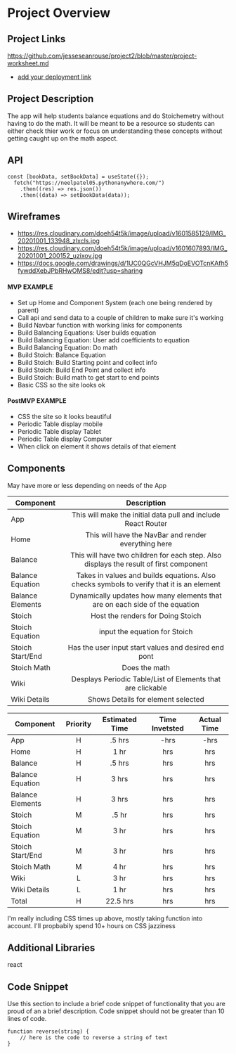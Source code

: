 # Project Overview

## Project Links

https://github.com/jesseseanrouse/project2/blob/master/project-worksheet.md
- [add your deployment link]()

## Project Description

The app will help students balance equations and do Stoichemetry without having to do the math. It will be meant to be a resource so students can either check thier work or focus on understanding these concepts without getting caught up on the math aspect.

## API

```
const [bookData, setBookData] = useState({});
  fetch("https://neelpatel05.pythonanywhere.com/")
    .then((res) => res.json())
    .then((data) => setBookData(data));
```


## Wireframes

-  https://res.cloudinary.com/doeh54t5k/image/upload/v1601585129/IMG_20201001_133948_zlxcls.jpg
-  https://res.cloudinary.com/doeh54t5k/image/upload/v1601607893/IMG_20201001_200152_uzixov.jpg
-  https://docs.google.com/drawings/d/1UC0QGcVHJM5qDoEVOTcnKAfh5fywddXebJPbRHwOMS8/edit?usp=sharing

#### MVP EXAMPLE

- Set up Home and Component System (each one being rendered by parent)
- Call api and send data to a couple of children to make sure it's working
- Build Navbar function with working links for components
- Build Balancing Equations: User builds equation
- Build Balancing Equation: User add coefficients to equation
- Build Balancing Equation: Do math
- Build Stoich: Balance Equation 
- Build Stoich: Build Starting point and collect info
- Build Stoich: Build End Point and collect info
- Build Stoich: Build math to get start to end points
- Basic CSS so the site looks ok

#### PostMVP EXAMPLE

- CSS the site so it looks beautiful
- Periodic Table display mobile
- Periodic Table display Tablet
- Periodic Table display Computer
- When click on element it shows details of that element

## Components

May have more or less depending on needs of the App

| Component | Description | 
| --- | :---: |  
| App | This will make the initial data pull and include React Router| 
| Home | This will have the NavBar and render everything here | 
| Balance | This will have two children for each step. Also displays the result of first component | 
| Balance Equation | Takes in values and builds equations. Also checks symbols to verify that it is an element | 
| Balance Elements | Dynamically updates how many elements that are on each side of the equation | 
| Stoich | Host the renders for Doing Stoich | 
| Stoich Equation | input the equation for Stoich |
| Stoich Start/End | Has the user input start values and desired end pont | 
| Stoich Math | Does the math | 
| Wiki | Desplays Periodic Table/List of Elements that are clickable | 
| Wiki Details | Shows Details for element selected | 


| Component | Priority | Estimated Time | Time Invetsted | Actual Time |
| --- | :---: |  :---: | :---: | :---: |
| App | H | .5 hrs| -hrs | -hrs |
| Home| H | 1 hr| hrs | hrs |
| Balance | H | .5 hrs | hrs | hrs |
| Balance Equation | H | 3 hrs | hrs | hrs |
| Balance Elements | H | 3 hrs | hrs | hrs |
| Stoich | M | .5 hr| hrs | hrs |
| Stoich Equation | M | 3 hr| hrs | hrs |
| Stoich Start/End | M | 3 hr| hrs | hrs |
| Stoich Math | M | 4 hr| hrs | hrs |
| Wiki | L | 3 hr| hrs | hrs |
| Wiki Details | L | 1 hr| hrs | hrs |
| Total | H | 22.5 hrs| hrs | hrs |

I'm really including CSS times up above, mostly taking function into account. I'll propbabily spend 10+ hours on CSS jazziness

## Additional Libraries
 react 

## Code Snippet

Use this section to include a brief code snippet of functionality that you are proud of an a brief description.  Code snippet should not be greater than 10 lines of code. 

```
function reverse(string) {
	// here is the code to reverse a string of text
}
```
